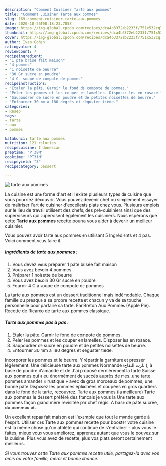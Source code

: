 ```yaml
---
description: "Comment Cuisiner Tarte aux pommes"
title: "Comment Cuisiner Tarte aux pommes"
slug: 169-comment-cuisiner-tarte-aux-pommes
date: 2020-10-25T08:18:23.785Z
image: https://img-global.cpcdn.com/recipes/dca4b3372eb2233f/751x532cq70/tarte-aux-pommes-photo-principale-de-la-recette.jpg
thumbnail: https://img-global.cpcdn.com/recipes/dca4b3372eb2233f/751x532cq70/tarte-aux-pommes-photo-principale-de-la-recette.jpg
cover: https://img-global.cpcdn.com/recipes/dca4b3372eb2233f/751x532cq70/tarte-aux-pommes-photo-principale-de-la-recette.jpg
author: Ivan Cohen
ratingvalue: 4
reviewcount: 7
recipeingredient:
- "1 pte brise fait maison"
- "4 pommes"
- "1 noisette de beurre"
- "30 Gr sucre en poudre"
- "4 C  soupe de compote de pommes"
recipeinstructions:
- "Étaler la pâte. Garnir le fond de compote de pommes."
- "Peler les pommes et les couper en lamelles. Disposer les en rosace."
- "Saupoudrer de sucre en poudre et de petites noisettes de beurre."
- "Enfourner 30 mm à 180 degrés et déguster tiède."
categories:
- Resep
tags:
- tarte
- aux
- pommes

katakunci: tarte aux pommes 
nutrition: 121 calories
recipecuisine: Indonesian
preptime: "PT38M"
cooktime: "PT31M"
recipeyield: "3"
recipecategory: Dessert

---
```



![Tarte aux pommes](https://img-global.cpcdn.com/recipes/dca4b3372eb2233f/751x532cq70/tarte-aux-pommes-photo-principale-de-la-recette.jpg)

La cuisine est une forme d'art et il existe plusieurs types de cuisine que vous pourriez découvrir. Vous pouvez devenir chef ou simplement essayer de maîtriser l'art de cuisiner d'excellents plats chez vous. Plusieurs emplois sur le lieu de travail utilisent des chefs, des pré-cuisiniers ainsi que des superviseurs qui supervisent également les cuisiniers. Nous espérons que cette <strong> Tarte aux pommes </strong> recette pourra vous aider à devenir un meilleur cuisinier.

<!--inarticleads1-->

Vous pouvez avoir tarte aux pommes en utilisant 5 Ingrédients et 4 pas. Voici comment vous faire il.

##### Ingrédients de tarte aux pommes :

1. Vous devez vous préparer 1 pâte brisée fait maison
1. Vous avez besoin 4 pommes
1. Préparer 1 noisette de beurre
1. Vous avez besoin 30 Gr sucre en poudre
1. Fournir 4 C à soupe de compote de pommes


La tarte aux pommes est un dessert traditionnel mais indémodable. Chaque famille ou presque a sa propre recette et chacun y va de sa touche personnelle pour parfaire sa tarte. Far Breton Aux Pommes (Apple Pie). Recette de Ricardo de tarte aux pommes classique. 

<!--inarticleads2-->

##### Tarte aux pommes pas à pas :

1. Étaler la pâte. Garnir le fond de compote de pommes.
1. Peler les pommes et les couper en lamelles. Disposer les en rosace.
1. Saupoudrer de sucre en poudre et de petites noisettes de beurre.
1. Enfourner 30 mm à 180 degrés et déguster tiède.


Incorporer les pommes et le beurre. Y répartir la garniture et presser légèrement. Une délicieuse tarte aux pommes Normande (تارت التفاح ), à base de poudre d&#39;amande et de J&#39;ai proposé dernièrement la tarte Suisse aux pommes qui a eu énormément de succès auprès de mes..une tarte pommes amandes « rustique » avec de gros morceaux de pommes, une bonne pâte Disposez les pommes épluchées et coupées en gros quartiers dans le fond de la tarte, recouvrez. Tarte aux pommes (la meilleure) Tarte aux pommes le dessert préféré des francais je vous la Une tarte aux pommes façon grand mère revisitée par chef régis. A base de pâte sucrée, de pommes et. 

<!--inarticleads1-->

<p>
Un excellent repas fait maison est l'exemple que tout le monde garde à l'esprit. Utiliser ces Tarte aux pommes recette pour booster votre cuisine est la même chose qu'un athlète qui continue de s'entraîner - plus vous le faites, mieux vous vous améliorez, apprenez autant que vous le pouvez sur la cuisine. Plus vous avez de recette, plus vos plats seront certainement meilleurs.
</p>

<p>
<i>Si vous trouvez cette Tarte aux pommes recette utile, partagez-la avec vos amis ou votre famille, merci et bonne chance.</i>
</p>
